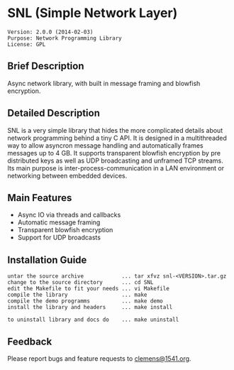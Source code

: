 SNL (Simple Network Layer)
==========================

    Version: 2.0.0 (2014-02-03)
    Purpose: Network Programming Library
    License: GPL


Brief Description
-----------------

Async network library, with built in message framing and blowfish encryption.


Detailed Description
--------------------

SNL is a very simple library that hides the more complicated details about
network programming behind a tiny C API. It is designed in a multithreaded
way to allow asyncron message handling and automatically frames messages up
to 4 GB. It supports transparent blowfish encryption by pre distributed keys
as well as UDP broadcasting and unframed TCP streams. Its main purpose is
inter-process-communication in a LAN environment or networking between
embedded devices.


Main Features
-------------

* Async IO via threads and callbacks
* Automatic message framing
* Transparent blowfish encryption
* Support for UDP broadcasts


Installation Guide
------------------

    untar the source archive            ... tar xfvz snl-<VERSION>.tar.gz
    change to the source directory      ... cd SNL
    edit the Makefile to fit your needs ... vi Makefile
    compile the library                 ... make
    compile the demo programms          ... make demo
    install the library and headers     ... make install

    to uninstall library and docs do    ... make uninstall


Feedback
--------

Please report bugs and feature requests to <clemens@1541.org>.
